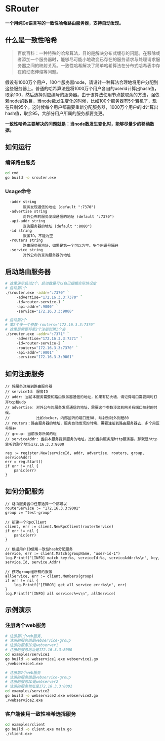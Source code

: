 # SRouter
**一个用纯Go语言写的一致性哈希路由服务器，支持自动发现。**

## 什么是一致性哈希

> 百度百科：一种特殊的哈希算法，目的是解决分布式缓存的问题。在移除或者添加一个服务器时，能够尽可能小地改变已存在的服务请求与处理请求服务器之间的映射关系。一致性哈希解决了简单哈希算法在分布式哈希表中存在的动态伸缩等问题。

假设有1000万个用户，100个服务器node，请设计一种算法合理地将用户分配到这些服务器上。普通的哈希算法是将1000万个用户各自的userid计算出hash值，取余100，然后选择对应编号的服务器。由于该算法使用节点数取余的方法，强依赖node的数目，当node数发生变化的时候，比如100个服务器有5个宕机了，现在只剩95个。这时候每个用户都需要重新分配服务器，1000万个用户的id计算出hash值，取余95，大部分用户所属的服务都要变更。

**一致性哈希主要解决的问题就是：当node数发生变化时，能够尽量少的移动数据。**

## 如何运行

### 编译路由服务
```sh
cd cmd 
go build -o srouter.exe
```

### Usage命令
```
  -addr string
        服务发现通信的地址 (default ":7370")
  -advertise string
        对外公布的服务发现通信的地址 (default ":7370")
  -api-addr string
        查询服务器的地址 (default ":8080")
  -id string
        服务ID，不能为空
  -routers string
        路由服务器地址，如果是第一个可以为空，多个用逗号隔开
  -service string
        对外公布的查询服务器的地址
```
## 启动路由服务器
``` sh
# 这里演示启动2个，启动数量可以自己根据实际情况定
# 启动第1个
./srouter.exe -addr=":7370" `
     -advertise="172.16.3.3:7370" `
     -id=router-service-1 `
     -api-addr=":9000" `
     -service="172.16.3.3:9000"

# 启动第2个
# 第2个多一个参数-routers="172.16.3.3:7370"
# 这里是需要将第2个注册到第1个去
./srouter.exe -addr=":7371" `
     -advertise="172.16.3.3:7371" `
     -id=router-service-2 `
     -routers="172.16.3.3:7370" `
     -api-addr=":9001" `
     -service="172.16.3.3:9001"
```
## 如何注册服务

```
// 将服务注册到路由服务器
// serviceId: 服务ID
// addr: 当前本服务需要和路由服务器通信的地址，如果有防火墙，请记得端口需要同时打开tcp和udp
// advertise: 对外公布的服务发现通信的地址，需要这个参数涉及到网关有端口映射的时候，
//            比如docker，内部监听的端口是88, 映射到对外则是80
// routers：路由服务器的地址，服务自动发现的时候，需要注册到路由服务器去，多个用逗号隔开
// group: 当前服务所属的组
// serviceAddr: 当前本服务提供服务的地址，比如当前服务是http服务器，那就是http监听的那个地址172.16.3.3:8000

reg := register.New(serviceId, addr, advertise, routers, group, serviceAddr)
err = reg.Start()
if err != nil {
	panic(err)
}
```


## 如何分配服务
```
// 路由服务器中任意选择一个都可以
routerService := "172.16.3.3:9001"
group := "test-group"

// 新建一个RpcClient
client, err := client.NewRpcClient(routerService)
if err != nil {
	panic(err)
}

// 根据用户ID使用一致性hash分配服务
service, err := client.Match(groupName, "user-id-1")
log.Printf("[INFO] match key:%s, serviceId:%s, serviceAddr:%s\n", key, service.Id, service.Addr)

// 获取group组所有的服务
allService, err := client.Members(group)
if err != nil {
	log.Printf("[ERROR] get all service err:%s\n", err)
}
log.Printf("[INFO] all service:%+v\n", allService)
```

## 示例演示

### 注册两个web服务
```sh
# 注册第1个web服务, 
# 注册的服务组是webservice-group
# 注册的服务ID是webserver1
# 注册的服务地址是172.16.3.3:8000
cd examples/service1
go build -o webservice1.exe webservice1.go 
./webservice1.exe

# 注册第2个web服务
# 注册的服务组是webservice-group
# 注册的服务ID是webserver2
# 注册的服务地址是172.16.3.3:8001
cd examples/service2
go build -o webservice2.exe webservice2.go
./webservice2.exe
```

### 客户端使用一致性哈希选择服务
```sh
cd examples/client
go build -o client.exe main.go
./client.exe
```

